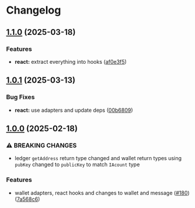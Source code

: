 # Changelog

## [1.1.0](https://github.com/hugomrdias/filecoin/compare/iso-filecoin-react-v1.0.1...iso-filecoin-react-v1.1.0) (2025-03-18)


### Features

* **react:** extract everything into hooks ([af0e3f5](https://github.com/hugomrdias/filecoin/commit/af0e3f59ff82a0da03ad91b26fd4e81186241bf9))

## [1.0.1](https://github.com/hugomrdias/filecoin/compare/iso-filecoin-react-v1.0.0...iso-filecoin-react-v1.0.1) (2025-03-13)


### Bug Fixes

* **react:** use adapters and update deps ([00b6809](https://github.com/hugomrdias/filecoin/commit/00b680997c102a0797c322379f7c56228d9de3e6))

## [1.0.0](https://github.com/hugomrdias/filecoin/compare/iso-filecoin-react-v0.0.1...iso-filecoin-react-v1.0.0) (2025-02-18)


### ⚠ BREAKING CHANGES

* ledger `getAddress` return type changed and wallet return types using `pubKey` changed to `publicKey` to match `IAcount` type

### Features

* wallet adapters, react hooks and changes to wallet and message ([#180](https://github.com/hugomrdias/filecoin/issues/180)) ([7a568c6](https://github.com/hugomrdias/filecoin/commit/7a568c61643934dd98fe03aff3735c5acfc810ba))
